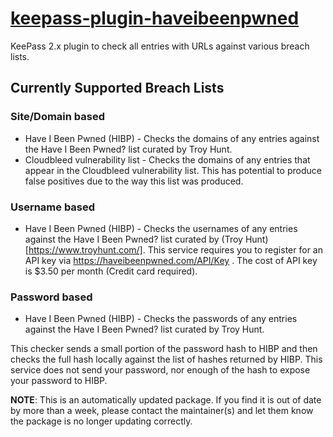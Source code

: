 # [keepass-plugin-haveibeenpwned](https://chocolatey.org/packages/keepass-plugin-haveibeenpwned)

KeePass 2.x plugin to check all entries with URLs against various breach lists.

## Currently Supported Breach Lists

### Site/Domain based

* Have I Been Pwned (HIBP) - Checks the domains of any entries against the Have I Been Pwned? list curated by Troy Hunt.
* Cloudbleed vulnerability list - Checks the domains of any entries that appear in the Cloudbleed vulnerability list. This has potential to produce false positives due to the way this list was produced.

### Username based

* Have I Been Pwned (HIBP) - Checks the usernames of any entries against the Have I Been Pwned? list curated by (Troy Hunt)[https://www.troyhunt.com/]. This service requires you to register for an API key via https://haveibeenpwned.com/API/Key . The cost of API key is $3.50 per month (Credit card required).

### Password based

* Have I Been Pwned (HIBP) - Checks the passwords of any entries against the Have I Been Pwned? list curated by Troy Hunt.

This checker sends a small portion of the password hash to HIBP and then checks the full hash locally against the list of hashes returned by HIBP. This service does not send your password, nor enough of the hash to expose your password to HIBP.

**NOTE**: This is an automatically updated package. If you find it is out of date by more than a week, please contact the maintainer(s) and let them know the package is no longer updating correctly.